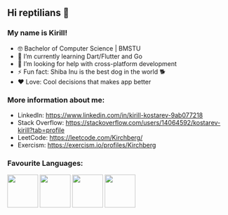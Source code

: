 ## Hi reptilians 🐍
### My name is Kirill!

- 🤓 Bachelor of Computer Science | BMSTU
- 🌱 I’m currently learning Dart/Flutter and Go
- 🤔 I’m looking for help with cross-platform development
- ⚡ Fun fact: Shiba Inu is the best dog in the world 🐕
- ❤️ Love: Cool decisions that makes app better

### More information about me:
* LinkedIn: https://www.linkedin.com/in/kirill-kostarev-9ab077218
* Stack Overflow: https://stackoverflow.com/users/14064592/kostarev-kirill?tab=profile
* LeetCode: https://leetcode.com/Kirchberg/
* Exercism: https://exercism.io/profiles/Kirchberg

### Favourite Languages: ###
<div>
  <p>
    <img align="center" src="https://dg8krxphbh767.cloudfront.net/tracks/swift.svg" width="70" height="75">
    <img align="center" src="https://dg8krxphbh767.cloudfront.net/tracks/ruby.svg" width="70" height="75">
    <img align="center" src="https://dg8krxphbh767.cloudfront.net/tracks/dart.svg" width="70" height="75">
    <img align="center" src="https://dg8krxphbh767.cloudfront.net/tracks/go.svg" width="70" height="75">
  </p>
</div>
